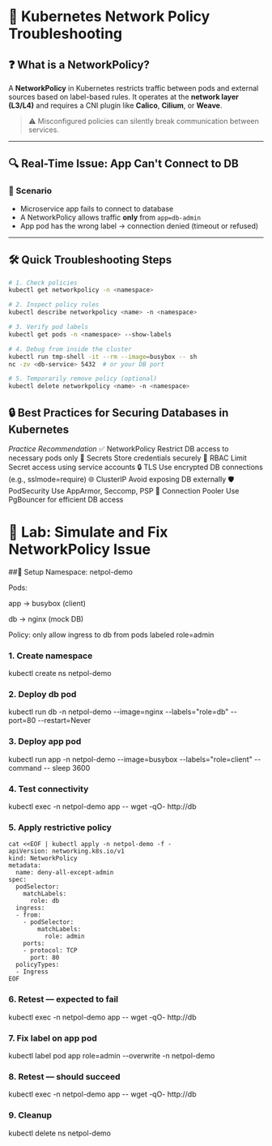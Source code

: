# 🚨 Kubernetes Network Policy Troubleshooting

## ❓ What is a NetworkPolicy?

A **NetworkPolicy** in Kubernetes restricts traffic between pods and external sources based on label-based rules. It operates at the **network layer (L3/L4)** and requires a CNI plugin like **Calico**, **Cilium**, or **Weave**.

> ⚠️ Misconfigured policies can silently break communication between services.

---

## 🔍 Real-Time Issue: App Can't Connect to DB

### 📌 Scenario
- Microservice app fails to connect to database
- A NetworkPolicy allows traffic **only** from `app=db-admin`
- App pod has the wrong label → connection denied (timeout or refused)

---

## 🛠️ Quick Troubleshooting Steps

```bash
# 1. Check policies
kubectl get networkpolicy -n <namespace>

# 2. Inspect policy rules
kubectl describe networkpolicy <name> -n <namespace>

# 3. Verify pod labels
kubectl get pods -n <namespace> --show-labels

# 4. Debug from inside the cluster
kubectl run tmp-shell -it --rm --image=busybox -- sh
nc -zv <db-service> 5432  # or your DB port

# 5. Temporarily remove policy (optional)
kubectl delete networkpolicy <name> -n <namespace>
```
## 🔒 Best Practices for Securing Databases in Kubernetes
*Practice*	                    *Recommendation*
✅ NetworkPolicy	      Restrict DB access to necessary pods only
🔐 Secrets	Store       credentials securely
🔑 RBAC	Limit Secret    access using service accounts
🔒 TLS	                Use encrypted DB connections (e.g., sslmode=require)
🌐 ClusterIP	          Avoid exposing DB externally
🛡️ PodSecurity	        Use AppArmor, Seccomp, PSP
🔁 Connection Pooler	  Use PgBouncer for efficient DB access
# 🔬 Lab: Simulate and Fix NetworkPolicy Issue
##🧱 Setup
Namespace: netpol-demo

Pods:

  app → busybox (client)

  db → nginx (mock DB)

Policy: only allow ingress to db from pods labeled role=admin
### 1. Create namespace
kubectl create ns netpol-demo

### 2. Deploy db pod
kubectl run db -n netpol-demo --image=nginx --labels="role=db" --port=80 --restart=Never

### 3. Deploy app pod
kubectl run app -n netpol-demo --image=busybox --labels="role=client" --command -- sleep 3600

### 4. Test connectivity
kubectl exec -n netpol-demo app -- wget -qO- http://db

### 5. Apply restrictive policy
```
cat <<EOF | kubectl apply -n netpol-demo -f -
apiVersion: networking.k8s.io/v1
kind: NetworkPolicy
metadata:
  name: deny-all-except-admin
spec:
  podSelector:
    matchLabels:
      role: db
  ingress:
  - from:
    - podSelector:
        matchLabels:
          role: admin
    ports:
    - protocol: TCP
      port: 80
  policyTypes:
  - Ingress
EOF
```

### 6. Retest — expected to fail
kubectl exec -n netpol-demo app -- wget -qO- http://db

### 7. Fix label on app pod
kubectl label pod app role=admin --overwrite -n netpol-demo

### 8. Retest — should succeed
kubectl exec -n netpol-demo app -- wget -qO- http://db

### 9. Cleanup
kubectl delete ns netpol-demo
